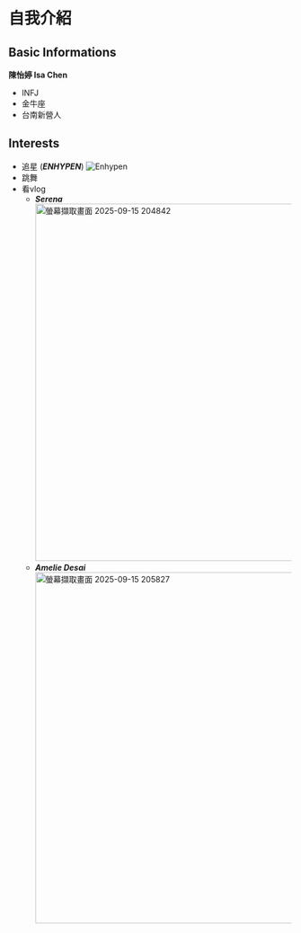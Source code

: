# 自我介紹
## Basic Informations
**陳怡婷 Isa Chen**
- INFJ
- 金牛座
- 台南新營人
## Interests
- 追星 (***ENHYPEN***)
      ![Enhypen](https://i.pinimg.com/1200x/34/e9/76/34e97686ee8620979ba6a5f7a98367a3.jpg)
- 跳舞
- 看vlog
  - ***Serena***
      <img width="1974" height="636" alt="螢幕擷取畫面 2025-09-15 204842" src="https://github.com/user-attachments/assets/fd50af30-2aba-4577-ab68-79dc4de026bd" />
  - ***Amelie Desai***
      <img width="1851" height="625" alt="螢幕擷取畫面 2025-09-15 205827" src="https://github.com/user-attachments/assets/b2a5303f-eb7f-44c5-86bd-e9deb734e7e6" />
